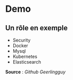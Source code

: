 <!-- .slide: -->

# Demo
## Un rôle en exemple

* Security
* Docker
* Mysql
* Kubernetes
* Elasticsearch

**Source** : *Github Geerlingguy*
